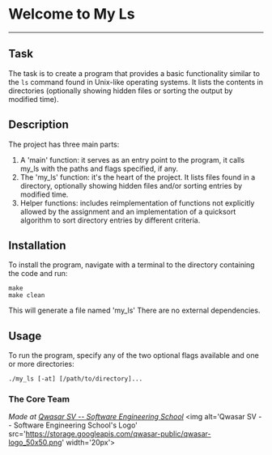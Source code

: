 # Welcome to My Ls

***

## Task
The task is to create a program that provides a basic functionality similar to the `ls` command found in Unix-like
operating systems. It lists the contents in directories (optionally showing hidden files or sorting the output by modified
time).

## Description
The project has three main parts:
1. A 'main' function: it serves as an entry point to the program, it calls my_ls with the paths and flags specified, if
   any.
2. The 'my_ls' function: it's the heart of the project. It lists files found in a directory, optionally showing hidden
   files and/or sorting entries by modified time.
3. Helper functions: includes reimplementation of functions not explicitly allowed by the assignment
   and an implementation of a quicksort algorithm to sort directory entries by different criteria.

## Installation
To install the program, navigate with a terminal to the directory containing the code and run:
```
make
make clean
```
This will generate a file named 'my_ls'
There are no external dependencies.

## Usage
To run the program, specify any of the two optional flags available and one or more directories:

```
./my_ls [-at] [/path/to/directory]...
```

### The Core Team

<span><i>Made at <a href='https://qwasar.io'>Qwasar SV -- Software Engineering School</a></i></span>
<span><img alt='Qwasar SV -- Software Engineering School's Logo'
src='https://storage.googleapis.com/qwasar-public/qwasar-logo_50x50.png' width='20px'></span>
